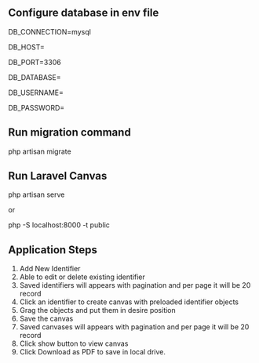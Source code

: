 ## Configure database in env file
DB_CONNECTION=mysql

DB_HOST=

DB_PORT=3306

DB_DATABASE=

DB_USERNAME=

DB_PASSWORD=

## Run migration command
php artisan migrate

## Run Laravel Canvas
php artisan serve

or

php -S localhost:8000 -t public


## Application Steps
1. Add New Identifier
2. Able to edit or delete existing identifier
3. Saved identifiers will appears with pagination and per page it will be 20 record
4. Click an identifier to create canvas with preloaded identifier objects
5. Grag the objects and put them in desire position
6. Save the canvas
7. Saved canvases will appears with pagination and per page it will be 20 record
8. Click show button to view canvas
9. Click Download as PDF to save in local drive.
